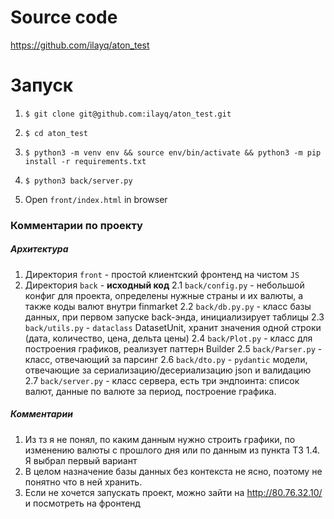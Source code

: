 # Source code
https://github.com/ilayq/aton_test

# Запуск
1. ```$ git clone git@github.com:ilayq/aton_test.git```
2. ```$ cd aton_test```
   
3. 
    ```$ python3 -m venv env && source env/bin/activate && python3 -m pip install -r requirements.txt```
4. ```$ python3 back/server.py```
5. Open ```front/index.html``` in browser

### Комментарии по проекту
##### Архитектура
1. Директория `front` - простой клиентский фронтенд на чистом `JS`
2. Директория `back` - **исходный код**
    2.1 `back/config.py` - небольшой конфиг для проекта, определены нужные страны и их валюты, а также коды валют внутри finmarket
    2.2 `back/db.py.py` - класс базы данных, при первом запуске back-энда, инициализирует таблицы
    2.3 `back/utils.py` - `dataclass` DatasetUnit, хранит значения одной строки (дата, количество, цена, дельта цены)
    2.4 `back/Plot.py` - класс для построения графиков, реализует паттерн Builder
    2.5 `back/Parser.py` - класс, отвечающий за парсинг
    2.6 `back/dto.py` - `pydantic` модели, отвечающие за сериализацию/десериализацию json и валидацию
    2.7 `back/server.py` - класс сервера, есть три эндпоинта: список валют, данные по валюте за период, построение графика.
##### Комментарии
1. Из тз я не понял, по каким данным нужно строить графики, по изменению валюты с прошлого дня или по данным из пункта ТЗ 1.4. Я выбрал первый вариант
2. В целом назначение базы данных без контекста не ясно, поэтому не понятно что в ней хранить.
3. Если не хочется запускать проект, можно зайти на http://80.76.32.10/ и посмотреть на фронтенд
